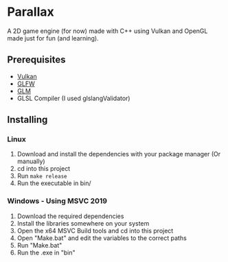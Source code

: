 # Parallax
A 2D game engine (for now) made with C++ using Vulkan and OpenGL made just for fun (and learning).

## Prerequisites
* [Vulkan](https://www.vulkan.org/)
* [GLFW](https://www.glfw.org/)
* [GLM](https://github.com/g-truc/glm)
* GLSL Compiler (I used glslangValidator)

## Installing
### Linux
1. Download and install the dependencies with your package manager (Or manually)
2. cd into this project
3. Run `make release`
4. Run the executable in bin/

### Windows - Using MSVC 2019
1. Download the required dependencies
2. Install the libraries somewhere on your system
3. Open the x64 MSVC Build tools and cd into this project
4. Open "Make.bat" and edit the variables to the correct paths
5. Run "Make.bat"
6. Run the .exe in "bin"
